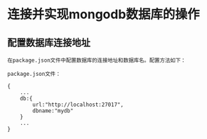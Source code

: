 # 连接并实现mongodb数据库的操作

## 配置数据库连接地址

    在package.json文件中配置数据库的连接地址和数据库名。配置方法如下：

    package.json文件：

    {
        ...
        db:{
            url:"http://localhost:27017",
            dbname:"mydb"
        }
        ...
    }